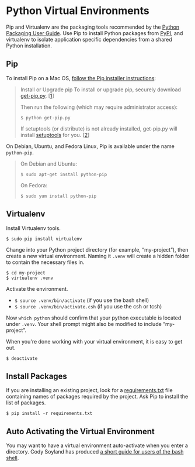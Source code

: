 Python Virtual Environments
====

Pip and Virtualenv are the packaging tools recommended by the [Python Packaging User Guide](https://python-packaging-user-guide.readthedocs.org/en/latest/current.html). Use Pip to install Python packages from [PyPI](https://python-packaging-user-guide.readthedocs.org/en/latest/glossary.html#term-python-package-index-pypi), and virtualenv to isolate application specific dependencies from a shared Python installation.

Pip
---

To install Pip on a Mac OS, [follow the Pip installer instructions](http://www.pip-installer.org/en/latest/installing.html):

> Install or Upgrade pip
> To install or upgrade pip, securely download [get-pip.py](https://raw.github.com/pypa/pip/master/contrib/get-pip.py). [[1](http://www.pip-installer.org/en/latest/installing.html#id5)]
> 
> Then run the following (which may require administrator access):
> 
>     $ python get-pip.py
> 
> If setuptools (or distribute) is not already installed, get-pip.py will install [setuptools](https://pypi.python.org/pypi/setuptools) for you. [[2](http://www.pip-installer.org/en/latest/installing.html#id6)]

On Debian, Ubuntu, and Fedora Linux, Pip is available under the name `python-pip`.

> On Debian and Ubuntu:
> 
>     $ sudo apt-get install python-pip
> 
> On Fedora:
> 
>     $ sudo yum install python-pip

Virtualenv
---

Install Virtualenv tools.

    $ sudo pip install virtualenv

Change into your Python project directory (for example, “my-project”), then create a new virtual environment. Naming it `.venv` will create a hidden folder to contain the necessary files in.

    $ cd my-project
    $ virtualenv .venv

Activate the environment.

 * `$ source .venv/bin/activate` (if you use the bash shell)
 * `$ source .venv/bin/activate.csh` (if you use the csh or tcsh)

Now `which python` should confirm that your python executable is located under `.venv`. Your shell prompt might also be modified to include “my-project”.

When you're done working with your virtual environment, it is easy to get out.

    $ deactivate

Install Packages
---

If you are installing an existing project, look for a [requirements.txt](http://www.pip-installer.org/en/1.1/requirements.html) file containing names of packages required by the project. Ask Pip to install the list of packages.

    $ pip install -r requirements.txt

Auto Activating the Virtual Environment
---

You may want to have a virtual environment auto-activate when you enter a directory. Cody Soyland has produced [a short guide for users of the bash shell](https://gist.github.com/codysoyland/2198913).
